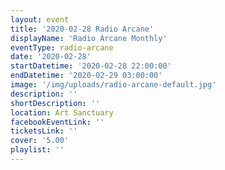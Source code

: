 ```yaml
---
layout: event
title: '2020-02-28 Radio Arcane'
displayName: 'Radio Arcane Monthly'
eventType: radio-arcane
date: '2020-02-28'
startDatetime: '2020-02-28 22:00:00'
endDatetime: '2020-02-29 03:00:00'
image: '/img/uploads/radio-arcane-default.jpg'
description: ''
shortDescription: ''
location: Art Sanctuary
facebookEventLink: ''
ticketsLink: ''
cover: '5.00'
playlist: ''
---
```

